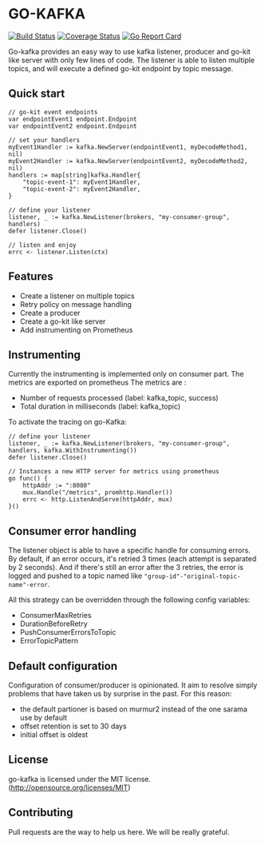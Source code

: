 # GO-KAFKA

[![Build Status](https://travis-ci.org/ricardo-ch/go-kafka.svg?branch=master)](https://travis-ci.org/ricardo-ch/go-kafka)
[![Coverage Status](https://coveralls.io/repos/github/ricardo-ch/go-kafka/badge.svg?branch=master)](https://coveralls.io/github/ricardo-ch/go-kafka?branch=master)
[![Go Report Card](https://goreportcard.com/badge/github.com/ricardo-ch/go-kafka)](https://goreportcard.com/report/github.com/ricardo-ch/go-kafka)

Go-kafka provides an easy way to use kafka listener, producer and go-kit like server with only few lines of code.
The listener is able to listen multiple topics, and will execute a defined go-kit endpoint by topic message.

## Quick start

```golang
// go-kit event endpoints
var endpointEvent1 endpoint.Endpoint
var endpointEvent2 endpoint.Endpoint

// set your handlers
myEvent1Handler := kafka.NewServer(endpointEvent1, myDecodeMethod1, nil)
myEvent2Handler := kafka.NewServer(endpointEvent2, myDecodeMethod2, nil)
handlers := map[string]kafka.Handler{
    "topic-event-1": myEvent1Handler,
    "topic-event-2": myEvent2Handler,
}

// define your listener
listener, _ := kafka.NewListener(brokers, "my-consumer-group", handlers)
defer listener.Close()

// listen and enjoy
errc <- listener.Listen(ctx)
```

## Features

* Create a listener on multiple topics
* Retry policy on message handling
* Create a producer
* Create a go-kit like server
* Add instrumenting on Prometheus

## Instrumenting

 Currently the instrumenting is implemented only on consumer part.
 The metrics are exported on prometheus
 The metrics are :
* Number of requests processed (label: kafka_topic, success)
* Total duration in milliseconds (label: kafka_topic)

To activate the tracing on go-Kafka:

```golang
// define your listener
listener, _ := kafka.NewListener(brokers, "my-consumer-group", handlers, kafka.WithInstrumenting())
defer listener.Close()

// Instances a new HTTP server for metrics using prometheus 
go func() {
	httpAddr := ":8080" 
	mux.Handle("/metrics", promhttp.Handler())
	errc <- http.ListenAndServe(httpAddr, mux)
}()

```

## Consumer error handling

The listener object is able to have a specific handle for consuming errors.
By default, if an error occurs, it's retried 3 times (each attempt is separated by 2 seconds).
And if there's still an error after the 3 retries, the error is logged and pushed to a topic named like `"group-id"-"original-topic-name"-error`.

All this strategy can be overridden through the following config variables:

* ConsumerMaxRetries
* DurationBeforeRetry
* PushConsumerErrorsToTopic
* ErrorTopicPattern

## Default configuration

Configuration of consumer/producer is opinionated. It aim to resolve simply problems that have taken us by surprise in the past.
For this reason:
- the default partioner is based on murmur2 instead of the one sarama use by default
- offset retention is set to 30 days
- initial offset is oldest

## License

go-kafka is licensed under the MIT license. (http://opensource.org/licenses/MIT)

## Contributing

Pull requests are the way to help us here. We will be really grateful.
